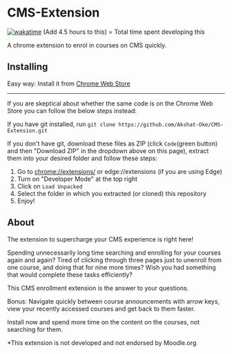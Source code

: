 # CMS-Extension

[![wakatime](https://wakatime.com/badge/user/3dac3ae8-38b0-466a-acd0-398b5b8cdc82/project/2adcd84d-b662-4908-977a-688cf738cbaa.svg)](https://wakatime.com/badge/user/3dac3ae8-38b0-466a-acd0-398b5b8cdc82/project/2adcd84d-b662-4908-977a-688cf738cbaa) (Add 4.5 hours to this) = Total time spent developing this

A chrome extension to enrol in courses on CMS quickly.

## Installing

Easy way: Install it from [Chrome Web Store](https://chrome.google.com/webstore/detail/cms-enrollment-extension/ebjldebpahljhpakgngnandakdbajdnj?hl=en-GB)

----

If you are skeptical about whether the same code is on the Chrome Web Store you can follow the below steps instead:

If you have git installed, run `git clone https://github.com/Akshat-Oke/CMS-Extension.git`

If you don't have git, download these files as ZIP (click `Code`(green button) and then "Download ZIP" in the dropdown above on this page), extract them into your desired folder and follow these steps:

1. Go to [chrome://extensions/](chrome://extensions/) or edge://extensions (if you are using Edge)
2. Turn on "Developer Mode" at the top right
3. Click on `Load Unpacked`
4. Select the folder in which you extracted (or cloned) this repository
5. Enjoy!

## About

The extension to supercharge your CMS experience is right here!

Spending unnecessarily long time searching and enrolling for your courses again and again?
Tired of clicking through three pages just to unenroll from one course, and doing that for nine more times?
Wish you had something that would complete these tasks efficiently?

This CMS enrollment extension is the answer to your questions.

Bonus: Navigate quickly between course announcements with arrow keys, view your recently accessed courses and get back to them faster.

Install now and spend more time on the content on the courses, not searching for them.

\*This extension is not developed and not endorsed by Moodle.org
